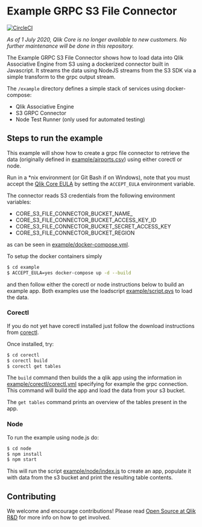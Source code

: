 # Example GRPC S3 File Connector

[![CircleCI](https://circleci.com/gh/qlik-oss/core-grpc-s3-file-connector.svg?style=svg)](https://circleci.com/gh/qlik-oss/core-grpc-s3-file-connector)

*As of 1 July 2020, Qlik Core is no longer available to new customers. No further maintenance will be done in this repository.*

The Example GRPC S3 File Connector shows how to load data into Qlik Associative Engine from S3 using a
dockerized connector built in Javascript. It streams the data using NodeJS streams from the S3 SDK via a simple transform to the grpc output stream.

The `/example` directory defines a simple stack of services using docker-compose:
* Qlik Associative Engine
* S3 GRPC Connector
* Node Test Runner (only used for automated testing)

## Steps to run the example

This example will show how to create a grpc file connector to retrieve the data (originally defined in [example/airports.csv](example/airports.csv))
using either corectl or node.

Run in a \*nix environment (or Git Bash if on Windows), note that you must accept the
[Qlik Core EULA](https://core.qlik.com/eula/) by setting the `ACCEPT_EULA` environment variable.

The connector reads S3 credentials from the following environment variables:
* CORE_S3_FILE_CONNECTOR_BUCKET_NAME_
* CORE_S3_FILE_CONNECTOR_BUCKET_ACCESS_KEY_ID
* CORE_S3_FILE_CONNECTOR_BUCKET_SECRET_ACCESS_KEY
* CORE_S3_FILE_CONNECTOR_BUCKET_REGION

as can be seen in [example/docker-compose.yml](example/docker-compose.yml).


To setup the docker containers simply
```bash
$ cd example
$ ACCEPT_EULA=yes docker-compose up -d --build
```
and then follow either the corectl or node instructions below to build an example app.
Both examples use the loadscript [example/script.qvs](example/script.qvs) to load the data.

### Corectl

If you do not yet have corectl installed just follow the download instructions from [corectl](https://github.com/qlik-oss/corectl).

Once installed, try:

```bash
$ cd corectl
$ corectl build
$ corectl get tables
```
The `build` command then builds the a qlik app using the information in [example/corectl/corectl.yml](example/corectl/corectl.yml)
specifying for example the grpc connection. This command will build the app and load the data from your s3 bucket.

The `get tables` command prints an overview of the tables present in the app.

### Node

To run the example using node.js do:

```bash
$ cd node
$ npm install
$ npm start
```

This will run the script [example/node/index.js](example/node/index.js) to create an app, populate it with data from the s3 bucket and print the resulting table contents.

## Contributing

We welcome and encourage contributions! Please read [Open Source at Qlik R&D](https://github.com/qlik-oss/open-source) for more info on how to get involved.
